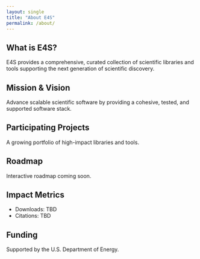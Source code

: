 ```yaml
---
layout: single
title: "About E4S"
permalink: /about/
---
```


## What is E4S?
E4S provides a comprehensive, curated collection of scientific libraries and tools supporting the next generation of scientific discovery.

## Mission & Vision
Advance scalable scientific software by providing a cohesive, tested, and supported software stack.

## Participating Projects
A growing portfolio of high-impact libraries and tools.

## Roadmap
Interactive roadmap coming soon.

## Impact Metrics
- Downloads: TBD
- Citations: TBD

## Funding
Supported by the U.S. Department of Energy.
